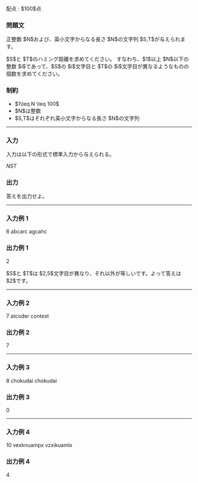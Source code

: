 
<div>

<span>

<span>

<p>
配点 : $100$点
</p>

<div>

<section>

### **問題文**

<p>
正整数 $N$および、英小文字からなる長さ $N$の文字列 $S,T$が与えられます。
</p>

<p>
$S$と $T$のハミング距離を求めてください。
すなわち、$1$以上 $N$以下の整数 $i$であって、$S$の $i$文字目と $T$の $i$文字目が異なるようなものの個数を求めてください。
</p>

</section>

</div>

<div>

<section>

### **制約**

<ul>

<li>
$1\leq N \leq 100$
</li>

<li>
$N$は整数
</li>

<li>
$S,T$はそれぞれ英小文字からなる長さ $N$の文字列
</li>

</ul>

</section>

</div>

---

<div>

<div>

<section>

### **入力**

<p>
入力は以下の形式で標準入力から与えられる。
</p>

<div>

$N$$S$$T$
</div>

</section>

</div>

<div>

<section>

### **出力**

<p>
答えを出力せよ。
</p>

</section>

</div>

</div>

---

<div>

<section>

### **入力例 1**

<div>

6
abcarc
agcahc

</div>

</section>

</div>

<div>

<section>

### **出力例 1**

<div>

2

</div>

<p>
$S$と $T$は $2,5$文字目が異なり、それ以外が等しいです。よって答えは $2$です。
</p>

</section>

</div>

---

<div>

<section>

### **入力例 2**

<div>

7
atcoder
contest

</div>

</section>

</div>

<div>

<section>

### **出力例 2**

<div>

7

</div>

</section>

</div>

---

<div>

<section>

### **入力例 3**

<div>

8
chokudai
chokudai

</div>

</section>

</div>

<div>

<section>

### **出力例 3**

<div>

0

</div>

</section>

</div>

---

<div>

<section>

### **入力例 4**

<div>

10
vexknuampx
vzxikuamlx

</div>

</section>

</div>

<div>

<section>

### **出力例 4**

<div>

4

</div>

</section>

</div>

</span>

</span>

</div>
